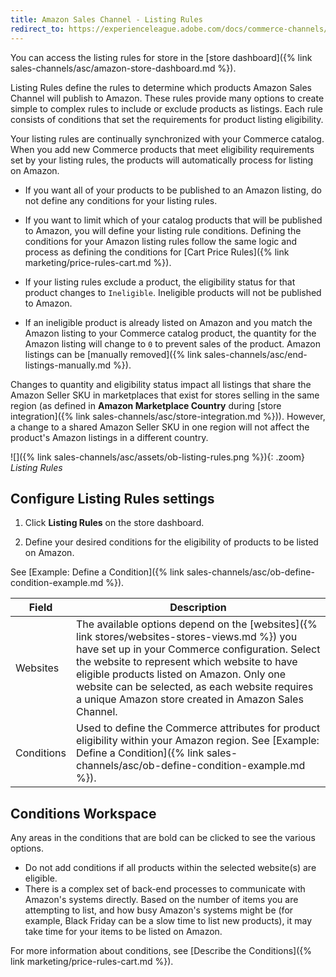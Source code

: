 ```yaml
---
title: Amazon Sales Channel - Listing Rules
redirect_to: https://experienceleague.adobe.com/docs/commerce-channels/amazon/rules/listing-rules.html
---
```


You can access the listing rules for store in the [store dashboard]({% link sales-channels/asc/amazon-store-dashboard.md %}).

Listing Rules define the rules to determine which products Amazon Sales Channel will publish to Amazon. These rules provide many options to create simple to complex rules to include or exclude products as listings. Each rule consists of conditions that set the requirements for product listing eligibility.

Your listing rules are continually synchronized with your Commerce catalog. When you add new Commerce products that meet eligibility requirements set by your listing rules, the products will automatically process for listing on Amazon.

- If you want all of your products to be published to an Amazon listing, do not define any conditions for your listing rules.

- If you want to limit which of your catalog products that will be published to Amazon, you will define your listing rule conditions. Defining the conditions for your Amazon listing rules follow the same logic and process as defining the conditions for [Cart Price Rules]({% link marketing/price-rules-cart.md %}).

- If your listing rules exclude a product, the eligibility status for that product changes to `Ineligible`. Ineligible products will not be published to Amazon.

- If an ineligible product is already listed on Amazon and you match the Amazon listing to your Commerce catalog product, the quantity for the Amazon listing will change to `0` to prevent sales of the product. Amazon listings can be [manually removed]({% link sales-channels/asc/end-listings-manually.md %}).

Changes to quantity and eligibility status impact all listings that share the Amazon Seller SKU in marketplaces that exist for stores selling in the same region (as defined in **Amazon Marketplace Country** during [store integration]({% link sales-channels/asc/store-integration.md %})). However, a change to a shared Amazon Seller SKU in one region will not affect the product's Amazon listings in a different country.

![]({% link sales-channels/asc/assets/ob-listing-rules.png %}){: .zoom}
_Listing Rules_

## Configure Listing Rules settings

1. Click **Listing Rules** on the store dashboard.

1. Define your desired conditions for the eligibility of products to be listed on Amazon.

See [Example: Define a Condition]({% link sales-channels/asc/ob-define-condition-example.md %}).

|Field|Description|
|---|---|
|Websites|The available options depend on the [websites]({% link stores/websites-stores-views.md %}) you have set up in your Commerce configuration. Select the website to represent which website to have eligible products listed on Amazon. Only one website can be selected, as each website requires a unique Amazon store created in Amazon Sales Channel. |
|Conditions|Used to define the Commerce attributes for product eligibility within your Amazon region. See [Example: Define a Condition]({% link sales-channels/asc/ob-define-condition-example.md %}). |

## Conditions Workspace

Any areas in the conditions that are bold can be clicked to see the various options.

- Do not add conditions if all products within the selected website(s) are eligible.
- There is a complex set of back-end processes to communicate with Amazon's systems directly. Based on the number of items you are attempting to list, and how busy Amazon's systems might be (for example, Black Friday can be a slow time to list new products), it may take time for your items to be listed on Amazon.

For more information about conditions, see [Describe the Conditions]({% link marketing/price-rules-cart.md %}).
